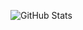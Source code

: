 ![GitHub Stats](https://github-readme-stats.vercel.app/api/pin/?username=vutrong826&repo=Faster-RCNN&cache_seconds=86400&theme=radical)


